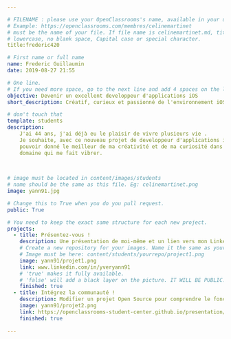```yaml
---

# FILENAME : please use your OpenClassrooms's name, available in your url.
# Example: https://openclassrooms.com/membres/celinemartinet
# must be the name of your file. If file name is celinemartinet.md, title is celinemartinet.
# lowercase, no blank space, Capital case or special character.
title:frederic420

# First name or full name
name: Frederic Guillaumin
date: 2019-08-27 21:55

# One line.
# If you need more space, go to the next line and add 4 spaces on the left, as in 'description'.
objective: Devenir un excellent developpeur d'applications iOS
short_description: Créatif, curieux et passionné de l'environnement iOS.

# don't touch that
template: students
description:
    J'ai 44 ans, j'ai déjà eu le plaisir de vivre plusieurs vie .
    Je souhaite, avec ce nouveau projet de developpeur d'applications iOS,
    pouvoir donné le meilleur de ma créativité et de ma curiosité dans un
    domaine qui me fait vibrer.
    
    

# image must be located in content/images/students
# name should be the same as this file. Eg: celinemartinet.png
image: yann91.jpg

# Change this to True when you do you pull request.
public: True

# You need to keep the exact same structure for each new project.
projects:
  - title: Présentez-vous !
    description: Une présentation de moi-même et un lien vers mon LinkedIn.
    # Create a new repository for your images. Name it the same as your nickname and profile picture.
    # Image must be here: content/students/yourrepo/project1.png
    image: yann91/projet1.png
    link: www.linkedin.com/in/yveryann91
    # 'true' makes it fully available.
    # 'false' will add a black layer on the picture. IT WILL BE PUBLIC!
    finished: true
  - title: Intégrez la communauté !
    description: Modifier un projet Open Source pour comprendre le fonctionnement de Git, de Github et des pull requests. 
    image: yann91/projet2.png
    link: https://openclassrooms-student-center.github.io/presentation/students/yan91.html
    finished: true
 
---
```

